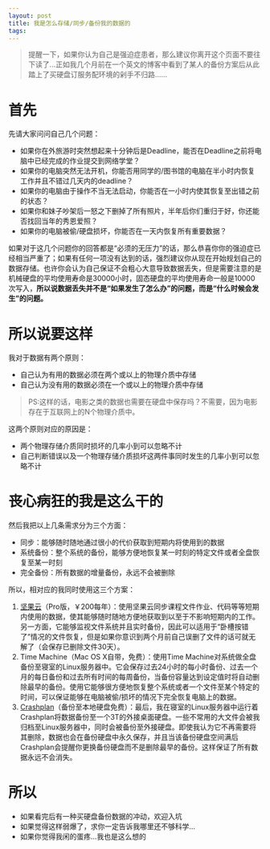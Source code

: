 ```yaml
---
layout: post
title: 我是怎么存储/同步/备份我的数据的
tags: 
---
```


>提醒一下，如果你认为自己是强迫症患者，那么建议你离开这个页面不要往下读了…正如我几个月前在一个英文的博客中看到了某人的备份方案后从此踏上了买硬盘订服务配环境的剁手不归路……

# 首先

先请大家问问自己几个问题：

- 如果你在外旅游时突然想起来十分钟后是Deadline，能否在Deadline之前将电脑中已经完成的作业提交到网络学堂？
- 如果你的电脑突然无法开机，你能否用同学的/图书馆的电脑在半小时内恢复工作并且不错过几天内的deadline？
- 如果你的电脑由于操作不当无法启动，你能否在一小时内使其恢复至出错之前的状态？
- 如果你和妹子吵架后一怒之下删掉了所有照片，半年后你们重归于好，你还能否找回当年的秀恩爱照？
- 如果你的电脑被偷/硬盘损坏，你能否在一天内恢复所有重要数据？

如果对于这几个问题你的回答都是“必须的无压力”的话，那么恭喜你你的强迫症已经相当严重了；如果有任何一项没有达到的话，强烈建议你从现在开始规划自己的数据存储。也许你会认为自己保证不会粗心大意导致数据丢失，但是需要注意的是机械硬盘的平均使用寿命是30000小时，固态硬盘的平均使用寿命一般是10000次写入，**所以说数据丢失并不是“如果发生了怎么办”的问题，而是“什么时候会发生”的问题。**

# 所以说要这样

我对于数据有两个原则：

- 自己认为有用的数据必须在两个或以上的物理介质中存储
- 自己认为没有用的数据必须在一个或以上的物理介质中存储

>PS:这样的话，电影之类的数据也需要在硬盘中保存吗？不需要，因为电影存在于互联网上的N个物理介质中。

这两个原则对应的原因是：

- 两个物理存储介质同时损坏的几率小到可以忽略不计
- 自己判断错误以及一个物理存储介质损坏这两件事同时发生的几率小到可以忽略不计

# 丧心病狂的我是这么干的

然后我把以上几条需求分为三个方面：

- 同步：能够随时随地通过很小的代价获取到短期内将使用到的数据
- 系统备份：整个系统的备份，能够方便地恢复某一时刻的特定文件或者全盘恢复至某一时刻
- 完全备份：所有数据的增量备份，永远不会被删除

所以，相对应的我同时使用这三个方案：

1. [坚果云](http://jianguoyun.com)（Pro版，￥200每年）：使用坚果云同步课程文件作业、代码等等短期内使用的数据，使其能够随时随地方便地获取到以至于不影响短期内的工作。另一方面，它能够监视文件系统并且实时备份，因此可以适用于“卧槽按错了”情况的文件恢复，但是如果你意识到两个月前自己误删了文件的话可就无解了（会保存已删除文件30天）。
2. Time Machine（Mac OS X自带，免费）：使用Time Machine对系统做全盘备份至寝室的Linux服务器中。它会保存过去24小时的每小时备份、过去一个月的每日备份和过去所有时间的每周备份，当备份容量达到设定值时将自动删除最早的备份。使用它能够很方便地恢复整个系统或者一个文件至某个特定的时间，可以保证能够在电脑被偷/损坏的情况下完全恢复电脑上的数据。
3. [Crashplan](http://crashplan.com)（备份至本地硬盘免费）：最后，我在寝室的Linux服务器中运行着Crashplan将数据备份至一个3T的外接桌面硬盘。一些不常用的大文件会被我归档至Linux服务器中，同时会被备份至外接硬盘。即使我认为它不再需要将其删除，数据也会在备份硬盘中永久保存，并且当该备份硬盘空间满后Crashplan会提醒你更换备份硬盘而不是删除最早的备份。这样保证了所有数据永远不会消失。

# 所以

- 如果看完后有一种买硬盘备份数据的冲动，欢迎入坑
- 如果觉得这样弱爆了，求你一定告诉我哪里还不够科学…
- 如果你觉得我闲的蛋疼…我也是这么想的

